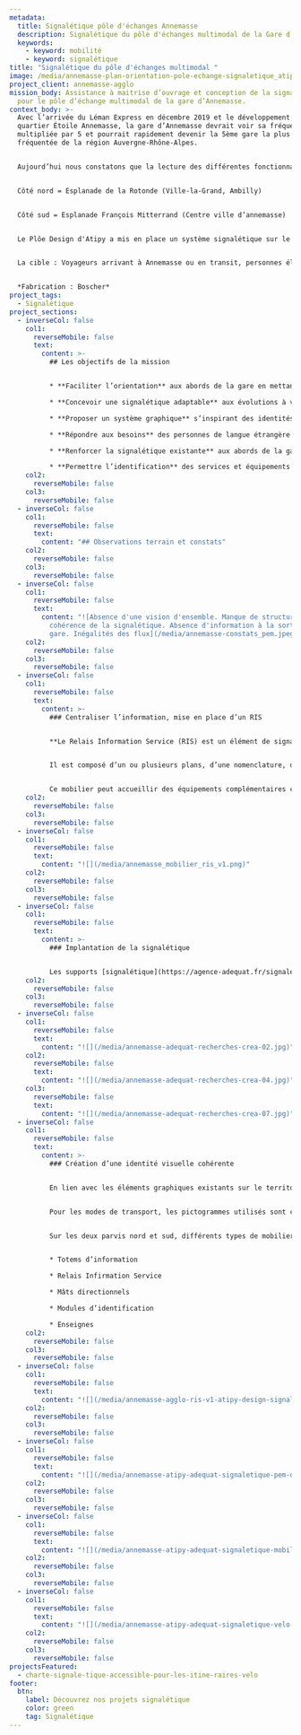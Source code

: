 ```yaml
---
metadata:
  title: Signalétique pôle d'échanges Annemasse
  description: Signalétique du pôle d'échanges multimodal de la Gare d'Annemasse
  keywords:
    - keyword: mobilité
    - keyword: signalétique
title: "Signalétique du pôle d'échanges multimodal "
image: /media/annemasse-plan-orientation-pole-echange-signaletique_atipy_version_reel.jpg
project_client: annemasse-agglo
mission_body: Assistance à maitrise d’ouvrage et conception de la signalétique
  pour le pôle d’échange multimodal de la gare d’Annemasse.
context_body: >-
  Avec l’arrivée du Léman Express en décembre 2019 et le développement du
  quartier Étoile Annemasse, la gare d’Annemasse devrait voir sa fréquentation
  multipliée par 5 et pourrait rapidement devenir la 5ème gare la plus
  fréquentée de la région Auvergne-Rhône-Alpes.


  Aujourd’hui nous constatons que la lecture des différentes fonctionnalités du PEM est complexe. Il existe une perte de repères et des difficultés d’orientation à la sortie de la gare :


  Côté nord = Esplanade de la Rotonde (Ville-la-Grand, Ambilly)


  Côté sud = Esplanade François Mitterrand (Centre ville d’annemasse)


  Le Plôe Design d'Atipy a mis en place un système signalétique sur le périmètre du Pôle d’échange multimodal (PEM).


  La cible : Voyageurs arrivant à Annemasse ou en transit, personnes éloignées du français, primo-visiteur (ne connaissant pas les lieux).


  *Fabrication : Boscher*
project_tags:
  - Signalétique
project_sections:
  - inverseCol: false
    col1:
      reverseMobile: false
      text:
        content: >-
          ## Les objectifs de la mission


          * **Faciliter l’orientation** aux abords de la gare en mettant à disposition de tous les usagers des informations claires et visibles.

          * **Concevoir une signalétique adaptable** aux évolutions à venir.

          * **Proposer un système graphique** s’inspirant des identités visuelles présentes sur le périmètre.

          * **Répondre aux besoins** des personnes de langue étrangère ou en situation de handicap.

          * **Renforcer la signalétique existante** aux abords de la gare en mettant à disposition de tous les usagers des informations claires et visibles.

          * **Permettre l’identification** des services et équipements du Pôle d’Echange Multimodal (PEM).
    col2:
      reverseMobile: false
    col3:
      reverseMobile: false
  - inverseCol: false
    col1:
      reverseMobile: false
      text:
        content: "## Observations terrain et constats"
    col2:
      reverseMobile: false
    col3:
      reverseMobile: false
  - inverseCol: false
    col1:
      reverseMobile: false
      text:
        content: "![Absence d'une vision d'ensemble. Manque de structuration et de
          cohérence de la signalétique. Absence d'information à la sortie de la
          gare. Inégalités des flux](/media/annemasse-constats_pem.jpeg)"
    col2:
      reverseMobile: false
    col3:
      reverseMobile: false
  - inverseCol: false
    col1:
      reverseMobile: false
      text:
        content: >-
          ### Centraliser l’information, mise en place d’un RIS


          **Le Relais Information Service (RIS) est un élément de signalétique complet.**


          Il est composé d’un ou plusieurs plans, d’une nomenclature, d’indication des services de proximité et d’informations directionnelles. Il peut être complété d’informations touristiques ou culturelles. Il permet de faire connaître les services à proximité et orienter efficacement l’usager.


          Ce mobilier peut accueillir des équipements complémentaires comme une borne tactile, une douche sonore ou les plans du réseau Tac. Un RIS implanté tout de suite à la sortie de la gare, visible et accessible, permet de se repérer rapidement et de s’orienter en conséquences.
    col2:
      reverseMobile: false
    col3:
      reverseMobile: false
  - inverseCol: false
    col1:
      reverseMobile: false
      text:
        content: "![](/media/annemasse_mobilier_ris_v1.png)"
    col2:
      reverseMobile: false
    col3:
      reverseMobile: false
  - inverseCol: false
    col1:
      reverseMobile: false
      text:
        content: >-
          ### Implantation de la signalétique


          Les supports [signalétique](https://agence-adequat.fr/signaletique-dorientation/) se succèdent dans un jalonnement continue depuis le point de départ jusqu’à l’arrivée. Le respect de la chaîne de l’information continue permet à l’usager de ne pas avoir de moment de doute sur la direction à prendre.
    col2:
      reverseMobile: false
    col3:
      reverseMobile: false
  - inverseCol: false
    col1:
      reverseMobile: false
      text:
        content: "![](/media/annemasse-adequat-recherches-crea-02.jpg)"
    col2:
      reverseMobile: false
      text:
        content: "![](/media/annemasse-adequat-recherches-crea-04.jpg)"
    col3:
      reverseMobile: false
      text:
        content: "![](/media/annemasse-adequat-recherches-crea-07.jpg)"
  - inverseCol: false
    col1:
      reverseMobile: false
      text:
        content: >-
          ### Création d’une identité visuelle cohérente


          En lien avec les éléments graphiques existants sur le territoire, nous créons une identité visuelle permettant à l’usager de repérer les dispositifs d’orientation. La couleur jaune, commune à trois des chartes présentes sur le périmètre du PEM (SNCF, CEVA, signalétique ville) est conservée sur les futurs éléments de signalétique.


          Pour les modes de transport, les pictogrammes utilisés sont ceux du TAC ( Transports annemassiens collectifs). Pour les autres pictogrammes, nous créons une bibliothèque propre à Annemasse Agglo.


          Sur les deux parvis nord et sud, différents types de mobilier sont mis en place :


          * Totems d’information

          * Relais Infirmation Service

          * Mâts directionnels

          * Modules d’identification

          * Enseignes
    col2:
      reverseMobile: false
    col3:
      reverseMobile: false
  - inverseCol: false
    col1:
      reverseMobile: false
      text:
        content: "![](/media/annemasse-agglo-ris-v1-atipy-design-signaletique.jpg)"
    col2:
      reverseMobile: false
    col3:
      reverseMobile: false
  - inverseCol: false
    col1:
      reverseMobile: false
      text:
        content: "![](/media/annemasse-atipy-adequat-signaletique-pem-design.jpg)"
    col2:
      reverseMobile: false
    col3:
      reverseMobile: false
  - inverseCol: false
    col1:
      reverseMobile: false
      text:
        content: "![](/media/annemasse-atipy-adequat-signaletique-mobilite.jpg)"
    col2:
      reverseMobile: false
    col3:
      reverseMobile: false
  - inverseCol: false
    col1:
      reverseMobile: false
      text:
        content: "![](/media/annemasse-atipy-adequat-signaletique-velo-2.jpg)"
    col2:
      reverseMobile: false
    col3:
      reverseMobile: false
projectsFeatured:
  - charte-signale-tique-accessible-pour-les-itine-raires-velo
footer:
  btn:
    label: Découvrez nos projets signalétique
    color: green
    tag: Signalétique
---
```

